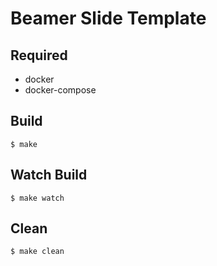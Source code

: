 # Beamer Slide Template
## Required
- docker
- docker-compose

## Build
```
$ make
```

## Watch Build
```
$ make watch
```

## Clean
```
$ make clean
```
